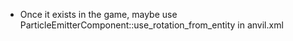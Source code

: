 - Once it exists in the game, maybe use ParticleEmitterComponent::use_rotation_from_entity in anvil.xml